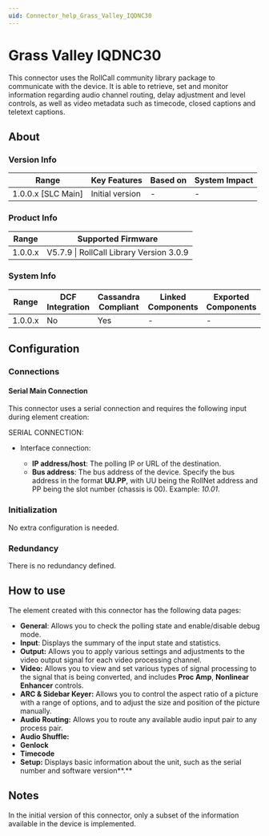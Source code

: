 ```yaml
---
uid: Connector_help_Grass_Valley_IQDNC30
---
```


# Grass Valley IQDNC30

This connector uses the RollCall community library package to communicate with the device. It is able to retrieve, set and monitor information regarding audio channel routing, delay adjustment and level controls, as well as video metadata such as timecode, closed captions and teletext captions.

## About

### Version Info

| Range                | Key Features     | Based on     | System Impact     |
|----------------------|------------------|--------------|-------------------|
| 1.0.0.x \[SLC Main\] | Initial version  | \-           | \-                |

### Product Info

| **Range** | **Supported Firmware**                   |
|-----------|------------------------------------------|
| 1.0.0.x   | V5.7.9 \| RollCall Library Version 3.0.9 |

### System Info

| Range     | DCF Integration     | Cassandra Compliant     | Linked Components     | Exported Components     |
|-----------|---------------------|-------------------------|-----------------------|-------------------------|
| 1.0.0.x   | No                  | Yes                     | \-                    | \-                      |

## Configuration

### Connections

#### Serial Main Connection

This connector uses a serial connection and requires the following input during element creation:

SERIAL CONNECTION:

- Interface connection:

  - **IP address/host**: The polling IP or URL of the destination.
  - **Bus address**: The bus address of the device. Specify the bus address in the format **UU.PP**, with UU being the RollNet address and PP being the slot number (chassis is 00). Example: *10.01*.

### Initialization

No extra configuration is needed.

### Redundancy

There is no redundancy defined.

## How to use

The element created with this connector has the following data pages:

- **General**: Allows you to check the polling state and enable/disable debug mode.
- **Input**: Displays the summary of the input state and statistics.
- **Output:** Allows you to apply various settings and adjustments to the video output signal for each video processing channel.
- **Video:** Allows you to view and set various types of signal processing to the signal that is being converted, and includes **Proc Amp**, **Nonlinear Enhancer** controls.
- **ARC & Sidebar Keyer:** Allows you to control the aspect ratio of a picture with a range of options, and to adjust the size and position of the picture manually.
- **Audio Routing:** Allows you to route any available audio input pair to any process pair.
- **Audio Shuffle:**
- **Genlock**
- **Timecode**
- **Setup:** Displays basic information about the unit, such as the serial number and software version**.**

## Notes

In the initial version of this connector, only a subset of the information available in the device is implemented.

